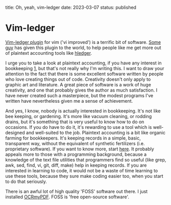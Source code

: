title: Oh, yeah, vim-ledger
date: 2023-03-07
status: published

# Vim-ledger

[Vim-ledger plugin](https://github.com/ledger/vim-ledger) for vim ('vi improved') is a terrific
bit of software.
[Some guy](https://github.com/alerque) has given this plugin to the world, to help people
like me get more out of plaintext accounting tools like [hledger](https://hledger.org/).

I urge you to take a look at plaintext accounting, if you have any interest in bookkeeping [1](#), but that's not really why I'm writing this. I want to draw your attention to the fact that there is some 
excellent software written by people who love creating things out of code.
Creativity doesn't only apply to graphic art and literature.
A great piece of software is a work of huge creativity, and one that probably gives the author as much satisfaction. I have never created such a masterpiece, but the modest programs I've written have
nevertheless given me a sense of achievement.

And yes, I know,  nobody  is actually interested in bookkeeping. It's not like bee keeping, or gardening. It's more like vacuum cleaning, 
or rodding drains, but it's something that is very useful to know how to do on occasions.
If you do have to do it, it's rewarding to use a tool which is  well-designed and well-suited to the job.
Plaintext accounting is a bit like organic farming for bookkeepers. 
It's keeping records in a simple, basic, transparent way, without the equivalent of synthetic fertilizers (i.e.
proprietary software). 
If you want to know more, start [here](https://plaintextaccounting.org/).
It probably appeals more to those with a programming background, because
a knowledge of the text file utilities that programmers find so useful (like grep, awk, sed, 
find, vi, git, diff, make) help in keeping records. If you are interested in learning to code,
it would not be a waste of time learning to use these tools,  because they sure make coding easier too,
when you start to do that seriously.

There is an awful lot of high quality 'FOSS' software out there. I just installed [OCRmyPDF](https://github.com/ocrmypdf/OCRmyPDF). FOSS is 'free open-source software'.
